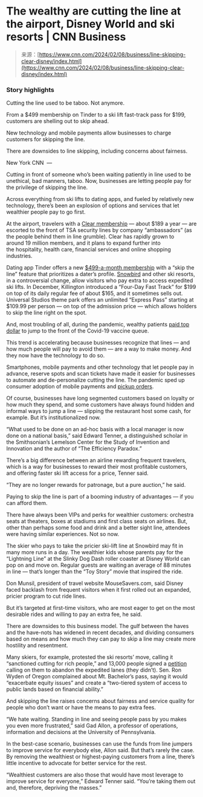 <!--yml
category: 未分类
date: 2024-05-27 14:42:00
-->

# The wealthy are cutting the line at the airport, Disney World and ski resorts | CNN Business

> 来源：[https://www.cnn.com/2024/02/08/business/line-skipping-clear-disney/index.html](https://www.cnn.com/2024/02/08/business/line-skipping-clear-disney/index.html)

### Story highlights

Cutting the line used to be taboo. Not anymore.

From a $499 membership on Tinder to a ski lift fast-track pass for $199, customers are shelling out to skip ahead.

New technology and mobile payments allow businesses to charge customers for skipping the line.

There are downsides to line skipping, including concerns about fairness.

New York CNN  — 

Cutting in front of someone who’s been waiting patiently in line used to be unethical, bad manners, taboo. Now, businesses are letting people pay for the privilege of skipping the line.

Across everything from ski lifts to dating apps, and fueled by relatively new technology, there’s been an explosion of options and services that let wealthier people pay to go first.

At the airport, travelers with a [Clear membership](https://www.cnn.com/2023/12/22/travel/tsa-precheck-clear-airport-security/index.html) — about $189 a year — are escorted to the front of TSA security lines by company “ambassadors” (as the people behind them in line grumble). Clear has rapidly grown to around 19 million members, and it plans to expand further into the hospitality, health care, financial services and online shopping industries.

Dating app Tinder offers a new [$499-a-month membership](https://www.cnn.com/2023/12/20/tech/tinder-select-500-dollar-monthly-membership/index.html) with a “skip the line” feature that prioritizes a dater’s profile. [Snowbird](https://www.snowbird.com/fast-tracks/) and other ski resorts, in a controversial change, allow visitors who pay extra to access expedited ski lifts. In December, Killington introduced a “Four-Day Fast Track” for $199 on top of its daily regular fee of about $165, and it sometimes sells out. Universal Studios theme park offers an unlimited “Express Pass” starting at $109.99 per person — on top of the admission price — which allows holders to skip the line right on the spot.

And, most troubling of all, during the pandemic, wealthy patients [paid top dollar](https://www.cnn.com/2020/12/19/us/covid-vaccine-wealthy-california-patients/index.html) to jump to the front of the Covid-19 vaccine queue.

This trend is accelerating because businesses recognize that lines — and how much people will pay to avoid them — are a way to make money. And they now have the technology to do so.

Smartphones, mobile payments and other technology that let people pay in advance, reserve spots and scan tickets have made it easier for businesses to automate and de-personalize cutting the line. The pandemic sped up consumer adoption of mobile payments and [pickup orders](https://www.cnn.com/2022/09/14/business/starbucks-investor-day/index.html).

Of course, businesses have long segmented customers based on loyalty or how much they spend, and some customers have always found hidden and informal ways to jump a line — slipping the restaurant host some cash, for example. But it’s institutionalized now.

“What used to be done on an ad-hoc basis with a local manager is now done on a national basis,” said Edward Tenner, a distinguished scholar in the Smithsonian’s Lemelson Center for the Study of Invention and Innovation and the author of “The Efficiency Paradox.”

There’s a big difference between an airline rewarding frequent travelers, which is a way for businesses to reward their most profitable customers, and offering faster ski lift access for a price, Tenner said.

“They are no longer rewards for patronage, but a pure auction,” he said.

Paying to skip the line is part of a booming industry of advantages — if you can afford them.

There have always been VIPs and perks for wealthier customers: orchestra seats at theaters, boxes at stadiums and first class seats on airlines. But, other than perhaps some food and drink and a better sight line, attendees were having similar experiences. Not so now.

The skier who pays to take the pricier ski-lift line at Snowbird may fit in many more runs in a day. The wealthier kids whose parents pay for the “Lightning Line” at the Slinky Dog Dash roller coaster at Disney World can pop on and move on. Regular guests are waiting an average of 88 minutes in line — that’s longer than the “Toy Story” movie that inspired the ride.

Don Munsil, president of travel website MouseSavers.com, said Disney faced backlash from frequent visitors when it first rolled out an expanded, pricier program to cut ride lines.

But it’s targeted at first-time visitors, who are most eager to get on the most desirable rides and willing to pay an extra fee, he said.

There are downsides to this business model. The gulf between the haves and the have-nots has widened in recent decades, and dividing consumers based on means and how much they can pay to skip a line may create more hostility and resentment.

Many skiers, for example, protested the ski resorts’ move, calling it “sanctioned cutting for rich people,” and 13,000 people signed a [petition](https://www.change.org/p/force-mt-bachelor-and-pwdr-corp-to-cease-and-desist-fast-passes) calling on them to abandon the expedited lanes (they didn’t). Sen. Ron Wyden of Oregon complained about Mt. Bachelor’s pass, saying it would “exacerbate equity issues” and create a “two-tiered system of access to public lands based on financial ability.”

And skipping the line raises concerns about fairness and service quality for people who don’t want or have the means to pay extra fees.

“We hate waiting. Standing in line and seeing people pass by you makes you even more frustrated,” said Gad Allon, a professor of operations, information and decisions at the University of Pennsylvania.

In the best-case scenario, businesses can use the funds from line jumpers to improve service for everybody else, Allon said. But that’s rarely the case. By removing the wealthiest or highest-paying customers from a line, there’s little incentive to advocate for better service for the rest.

“Wealthiest customers are also those that would have most leverage to improve service for everyone,” Edward Tenner said. “You’re taking them out and, therefore, depriving the masses.”